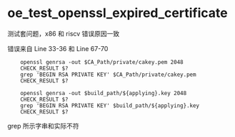 # oe_test_openssl_expired_certificate

测试套问题，x86 和 riscv 错误原因一致

错误来自 Line 33-36 和 Line 67-70

```
    openssl genrsa -out $CA_Path/private/cakey.pem 2048
    CHECK_RESULT $?
    grep 'BEGIN RSA PRIVATE KEY' $CA_Path/private/cakey.pem
    CHECK_RESULT $?

    openssl genrsa -out $build_path/${applying}.key 2048
    CHECK_RESULT $?
    grep 'BEGIN RSA PRIVATE KEY' $build_path/${applying}.key
    CHECK_RESULT $?
```

grep 所示字串和实际不符

